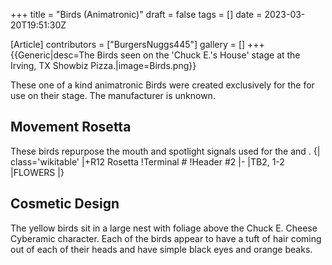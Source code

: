 +++
title = "Birds (Animatronic)"
draft = false
tags = []
date = 2023-03-20T19:51:30Z

[Article]
contributors = ["BurgersNuggs445"]
gallery = []
+++
{{Generic|desc=The Birds seen on the 'Chuck E.'s House' stage at the Irving, TX Showbiz Pizza.|image=Birds.png}}

These one of a kind animatronic Birds were created exclusively for the  for use on their  stage. The manufacturer is unknown.

## Movement Rosetta ##
These birds repurpose the mouth and spotlight signals used for the  and .
{| class='wikitable'
|+R12 Rosetta
!Terminal #
!Header #2
|-
|TB2, 1-2
|FLOWERS
|}

## Cosmetic Design ##
The yellow birds sit in a large nest with foliage above the Chuck E. Cheese Cyberamic character. Each of the birds appear to have a tuft of hair coming out of each of their heads and have simple black eyes and orange beaks.